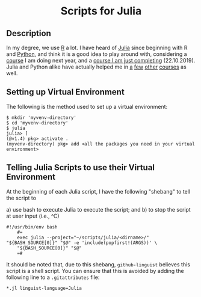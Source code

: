 <h1 align="center">
Scripts for Julia
</h1>


## Description
In my degree, we use [R](https://www.wikiwand.com/en/R_(programming_language)) a lot.  I have heard of [Julia](https://www.wikiwand.com/en/Julia_(programming_language)) since beginning with R and [Python](https://www.wikiwand.com/en/Python_(programming_language)), and think it is a good idea to play around with, considering a [course](https://www.victoria.ac.nz/courses/math/245/2020/offering?crn=7528) I am doing next year, and a [course I am just completing](https://www.victoria.ac.nz/courses/math/251/2019/offering?crn=18325) (22.10.2019).  Julia and Python alike have actually helped me in [a](https://www.wgtn.ac.nz/courses/math/353/2020) [few](https://www.wgtn.ac.nz/courses/math/244/2020) [other](https://www.wgtn.ac.nz/courses/math/324/2020) [courses](https://www.wgtn.ac.nz/courses/math/335/2020) as well.


## Setting up Virtual Environment

The following is the method used to set up a virtual environment:

```
$ mkdir 'myvenv-directory'
$ cd 'myvenv-directory'
$ julia
julia> ]
(@v1.4) pkg> activate .
(myvenv-directory) pkg> add <all the packages you need in your virtual environment>
```

## Telling Julia Scripts to use their Virtual Environment

At the beginning of each Julia script, I have the following "shebang" to tell the script to

 a) use bash to execute Julia to execute the script; and
 b) to stop the script at user input (i.e., ^C)

```
#!/usr/bin/env bash
    #=
    exec julia --project="~/scripts/julia/<dirname>/" "${BASH_SOURCE[0]}" "$@" -e 'include(popfirst!(ARGS))' \
    "${BASH_SOURCE[0]}" "$@"
    =#
```

It should be noted that, due to this shebang, `github-linguist` believes this script is a shell script.  You can ensure that this is avoided by adding the following line to a `.gitattributes` file:

```
*.jl linguist-language=Julia
```